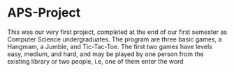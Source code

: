 # APS-Project
This was our very first project, completed at the end of our first semester as Computer Science undergraduates. The program are three basic games, a Hangmam, a Jumble, and Tic-Tac-Toe. The first two games have levels easy, medium, and hard, and may be played by one person from the existing library or two people, i.e, one of them enter the word 
